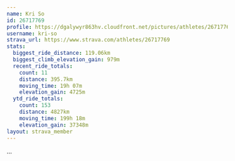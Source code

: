 ```yaml
---
name: Kri So
id: 26717769
profile: https://dgalywyr863hv.cloudfront.net/pictures/athletes/26717769/7761026/13/large.jpg
username: kri-so
strava_url: https://www.strava.com/athletes/26717769
stats:
  biggest_ride_distance: 119.06km
  biggest_climb_elevation_gain: 979m
  recent_ride_totals:
    count: 11
    distance: 395.7km
    moving_time: 19h 07m
    elevation_gain: 4725m
  ytd_ride_totals:
    count: 153
    distance: 4827km
    moving_time: 199h 18m
    elevation_gain: 37348m
layout: strava_member
--- 
```

...
